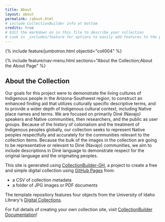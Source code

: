 ```yaml
---
title: About
layout: about
permalink: /about.html
# include CollectionBuilder info at bottom
credits: true
# Edit the markdown on in this file to describe your collection
# Look in _includes/feature for options to easily add features to the page
---
```


{% include feature/jumbotron.html objectid="coll004" %}

{% include feature/nav-menu.html sections="About the Collection;About the About Page" %}

## About the Collection

Our goals for this project were to demonstrate the living cultures of Indigenous people in the Arizona-Southwest region, to construct an enhanced finding aid that utilizes culturally specific descriptive terms, and to provide a wider depth of Indigenous cultural context, including Native place names and terms. We are focused on primarily Diné (Navajo) speakers and Native communities, then researchers, and the public as user groups. Because of the history of colonialism and the treatment of Indigenous peoples globally, our collection seeks to represent Native peoples respectfully and accurately for the communities relevant to the collection items. Because the bulk of the images in the collection are going to be representative or relevant to Diné (Navajo) communities, we aim to include descriptions in Diné language to demonstrate respect for the original language and the originating peoples. 

This site is generated using [CollectionBuilder-GH](https://collectionbuilding.github.io/gh/), a project to create a free and simple digital collection using [GitHub Pages](https://pages.github.com/) from: 

- a CSV of collection metadata
- a folder of JPG images or PDF documents

The template repository features four objects from the University of Idaho Library's [Digital Collections](https://www.lib.uidaho.edu/digital). 

For full details of creating your own collection site, visit [CollectionBuilder Documentation](https://collectionbuilder.github.io/cb-docs/)!

<!-- IMPORTANT!!! DELETE this comment and the include below when you are finished editing this page for your collection. The include below introduces about page features. They will show up on your collection's about page until you delete it.  -->

